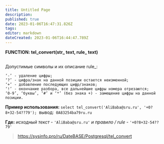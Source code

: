 ```yaml
---
title: Untitled Page
description: 
published: true
date: 2023-01-06T16:47:31.826Z
tags: 
editor: markdown
dateCreated: 2023-01-06T16:44:47.789Z
---
```


**FUNCTION: tel_convert(str_ text, rule_ text)**
##  
Допустимые символы и их описание rule_:

    ‘-’ - удаление цифры;
    ‘?’ - цифра/знак на данной позиции остается неизменной;
    ‘+’ - добавление последующих цифр/знаков;
    ‘!’ - окончание разбора, все дальнейшие цифры номера отрезаются;
    ‘0-9’, ‘буквы’, ‘#’ и ‘*’ (без знака +) - замещение цифры на данной позиции.

**Пример использования:**
`select tel_convert('AliBaba@sru.ru', '+0?8+32-54??79');
`вывод:` 0A83254ba79ru.ru`

**Где:** *исходный текст* - `'AliBaba@sru.ru'` *и правило / rule* - `'+0?8+32-54??79'`

> https://sysinfo.pro/ru/DateBASE/Postgresql/tel_convert
> 

